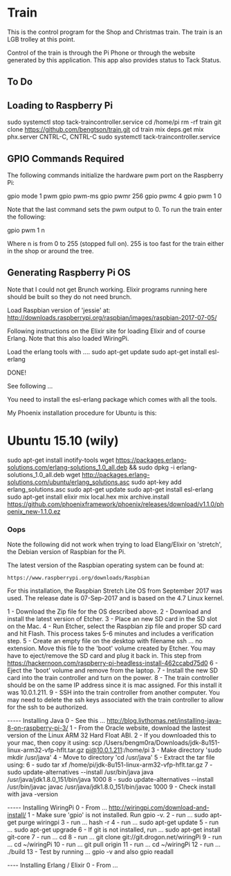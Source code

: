 # Train

This is the control program for the Shop and Christmas train. The train is an
LGB trolley at this point.

Control of the train is through the Pi Phone or through the website generated
by this application. This app also provides status to Tack Status.

## To Do

## Loading to Raspberry Pi

sudo systemctl stop tack-traincontroller.service
cd /home/pi
rm -rf train
git clone https://github.com/bengtson/train.git
cd train
mix deps.get
mix phx.server
CNTRL-C, CNTRL-C
sudo systemctl tack-traincontroller.service

## GPIO Commands Required

The following commands initialize the hardware pwm port on the Raspberry Pi:

  gpio mode 1 pwm
  gpio pwm-ms
  gpio pwmr 256
  gpio pwmc 4
  gpio pwm 1 0

Note that the last command sets the pwm output to 0.
To run the train enter the following:

  gpio pwm 1 n

Where n is from 0 to 255 (stopped full on). 255 is too fast for the train either in the shop or around the tree.

## Generating Raspberry Pi OS

Note that I could not get Brunch working. Elixir programs running here should be built so they do not need brunch.

Load Raspbian version of 'jessie' at: http://downloads.raspberrypi.org/raspbian/images/raspbian-2017-07-05/

Following instructions on the Elixir site for loading Elixir and of course Erlang. Note that this also loaded WiringPi.

Load the erlang tools with ....
sudo apt-get update
sudo apt-get install esl-erlang

DONE!

See following ...

You need to install the esl-erlang package which comes with all the tools.

My Phoenix installation procedure for Ubuntu is this:

# Ubuntu 15.10 (wily)
sudo apt-get install inotify-tools
wget https://packages.erlang-solutions.com/erlang-solutions_1.0_all.deb && sudo dpkg -i erlang-solutions_1.0_all.deb
wget http://packages.erlang-solutions.com/ubuntu/erlang_solutions.asc
sudo apt-key add erlang_solutions.asc
sudo apt-get update
sudo apt-get install esl-erlang
sudo apt-get install elixir
mix local.hex
mix archive.install https://github.com/phoenixframework/phoenix/releases/download/v1.1.0/phoenix_new-1.1.0.ez

### Oops

Note the following did not work when trying to load Elang/Elixir on 'stretch',
the Debian version of Raspbian for the Pi.

The latest version of the Raspbian operating system can be found at:

    https://www.raspberrypi.org/downloads/Raspbian

For this installation, the Raspbian Stretch Lite OS from September 2017 was
used. The release date is 07-Sep-2017 and is based on the 4.7 Linux kernel.

1 - Download the Zip file for the OS described above.
2 - Download and install the latest version of Etcher.
3 - Place an new SD card in the SD slot on the Mac.
4 - Run Etcher, select the Raspbian zip file and proper SD card and hit Flash. This process takes 5-6 minutes and includes a verification step.
5 - Create an empty file on the desktop with filename ssh ... no extension. Move this file to the 'boot' volume created by Etcher. You may have to eject/remove the SD card and plug it back in. This step from https://hackernoon.com/raspberry-pi-headless-install-462ccabd75d0
6 - Eject the 'boot' volume and remove from the laptop.
7 - Install the new SD card into the train controller and turn on the power.
8 - The train controller should be on the same IP address since it is mac assigned. For this install it was 10.0.1.211.
9 - SSH into the train controller from another computer. You may need to delete the ssh keys associated with the train controller to allow for the ssh to be authorized.

----- Installing Java
0 - See this ... http://blog.livthomas.net/installing-java-8-on-raspberry-pi-3/
1 - From the Oracle website, download the lastest version of the Linux ARM 32 Hard Float ABI.
2 - If you downloaded this to your mac, then copy it using:
scp /Users/bengm0ra/Downloads/jdk-8u151-linux-arm32-vfp-hflt.tar.gz pi@10.0.1.211:/home/pi
3 - Make directory 'sudo mkdir /usr/java'
4 - Move to directory 'cd /usr/java'
5 - Extract the tar file using:
6 - sudo tar xf /home/pi/jdk-8u151-linux-arm32-vfp-hflt.tar.gz
7 - sudo update-alternatives --install /usr/bin/java java /usr/java/jdk1.8.0_151/bin/java 1000
8 - sudo update-alternatives --install /usr/bin/javac javac /usr/java/jdk1.8.0_151/bin/javac 1000
9 - Check install with java -version

----- Installing WiringPi
0 - From ... http://wiringpi.com/download-and-install/
1 - Make sure 'gpio' is not installed. Run gpio -v.
2 - run ... sudo apt-get purge wiringpi
3 - run ... hash -r
4 - run ... sudo apt-get update
5 - run ... sudo apt-get upgrade
6 - If git is not installed, run ... sudo apt-get install git-core
7 - run ... cd
8 - run ... git clone git://git.drogon.net/wiringPi
9 - run ... cd ~/wiringPi
10 - run ... git pull origin
11 - run ... cd ~/wiringPi
12 - run ... ./build
13 - Test by running ... gpio -v and also gpio readall

---- Installing Erlang / Elixir
0 - From ...
